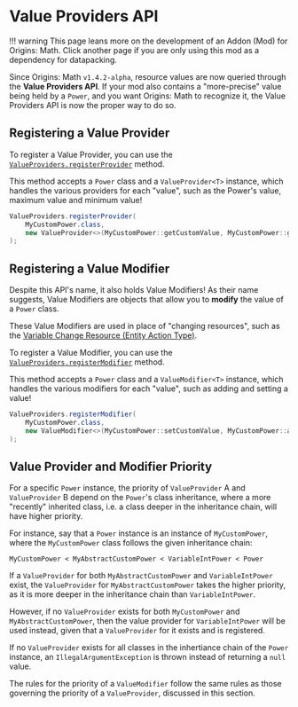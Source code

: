 # Value Providers API

!!! warning 
	This page leans more on the development of an Addon (Mod) for Origins: Math. Click another page if you are only using this mod as a dependency for datapacking.

Since Origins: Math `v1.4.2-alpha`, resource values are now queried through the **Value Providers API**. If your mod also contains a "more-precise" value being held by a `Power`, and you want Origins: Math to recognize it, the Value Providers API is now the proper way to do so.

## Registering a Value Provider

To register a Value Provider, you can use the [`ValueProviders.registerProvider`](https://github.com/xrickastley/origins-math/blob/1.20.2/src/main/java/io/github/xrickastley/originsmath/util/ValueProviders.java#L35) method.

This method accepts a `Power` class and a `ValueProvider<T>` instance, which handles the various providers for each "value", such as the Power's value, maximum value and minimum value!

```java
ValueProviders.registerProvider(
	MyCustomPower.class,
	new ValueProvider<>(MyCustomPower::getCustomValue, MyCustomPower::getCustomMax, MyCustomPower::getCustomMin)
);
```

## Registering a Value Modifier

Despite this API's name, it also holds Value Modifiers! As their name suggests, Value Modifiers are objects that allow you to **modify** the value of a `Power` class.

These Value Modifiers are used in place of "changing resources", such as the [Variable Change Resource (Entity Action Type)](../types/entity_action_types/variable_change_resource.md).

To register a Value Modifier, you can use the [`ValueProviders.registerModifier`](https://github.com/xrickastley/origins-math/blob/1.20.2/src/main/java/io/github/xrickastley/originsmath/util/ValueProviders.java#L43) method.

This method accepts a `Power` class and a `ValueModifier<T>` instance, which handles the various modifiers for each "value", such as adding and setting a value!

```java
ValueProviders.registerModifier(
	MyCustomPower.class,
	new ValueModifier<>(MyCustomPower::setCustomValue, MyCustomPower::addCustomValue)
);
```

## Value Provider and Modifier Priority

For a specific `Power` instance, the priority of `ValueProvider` A and `ValueProvider` B depend on the `Power`'s class inheritance, where a more "recently" inherited class, i.e. a class deeper in the inheritance chain, will have higher priority.

For instance, say that a `Power` instance is an instance of `MyCustomPower`, where the `MyCustomPower` class follows the given inheritance chain:

```
MyCustomPower < MyAbstractCustomPower < VariableIntPower < Power
```

If a `ValueProvider` for both `MyAbstractCustomPower` and `VariableIntPower` exist, the `ValueProvider` for `MyAbstractCustomPower` takes the higher priority, as it is more deeper in the inheritance chain than `VariableIntPower`.

However, if no `ValueProvider` exists for both `MyCustomPower` and `MyAbstractCustomPower`, then the value provider for `VariableIntPower` will be used instead, given that a `ValueProvider` for it exists and is registered.

If no `ValueProvider` exists for all classes in the inhertiance chain of the `Power` instance, an `IllegalArgumentException` is thrown instead of returning a `null` value.

The rules for the priority of a `ValueModifier` follow the same rules as those governing the priority of a `ValueProvider`, discussed in this section.